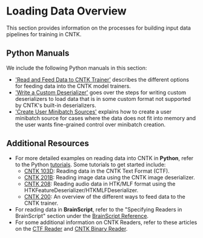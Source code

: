 # Loading Data Overview

This section provides information on the processes for building input data pipelines for training in CNTK.

## Python Manuals
We include the following Python manuals in this section:
* ['Read and Feed Data to CNTK Trainer'](https://cntk.ai/pythondocs/Manual_How_to_feed_data.html) describes the different options for feeding data into the CNTK model trainers.
* ['Write a Custom Deserializer'](https://cntk.ai/pythondocs/Manual_How_to_write_a_custom_deserializer.html) goes over the steps for writing custom deserializers to load data that is in some custom format not supported by CNTK's built-in deserializers. 
* ['Create User Minibatch Sources'](https://cntk.ai/pythondocs/Manual_How_to_create_user_minibatch_sources.html) explains how to create a user minibatch source for cases where the data does not fit into memory and the user wants fine-grained control over minibatch creation.

## Additional Resources
* For more detailed examples on reading data into CNTK in **Python**, refer to the Python [tutorials](https://cntk.ai/pythondocs/tutorials.html). Some tutorials to get started include:
    * [CNTK 103D](https://cntk.ai/pythondocs/CNTK_103D_MNIST_ConvolutionalNeuralNetwork.html): Reading data in the CNTK Text Format (CTF).
    * [CNTK 201B](https://cntk.ai/pythondocs/CNTK_201B_CIFAR-10_ImageHandsOn.html): Reading image data using the CNTK image deserializer.
    * [CNTK 208](https://cntk.ai/pythondocs/CNTK_208_Speech_Connectionist_Temporal_Classification.html): Reading audio data in HTK/MLF format using the HTKFeatureDeserializer/HTKMLFDeserializer.
    * [CNTK 200](https://cntk.ai/pythondocs/CNTK_200_GuidedTour.html): An overview of the different ways to feed data to the CNTK trainer.
* For reading data in **BrainScript**, refer to the "Specifying Readers in BrainScript" section under the [BrainScript Reference](/cognitive-toolkit/Using-CNTK-with-BrainScript).
* For some additional information on CNTK Readers, refer to these articles on the [CTF Reader](/cognitive-toolkit/BrainScript-CNTKTextFormat-Reader) and [CNTK Binary Reader](/cognitive-toolkit/BrainScript-CNTKBinary-Reader).
